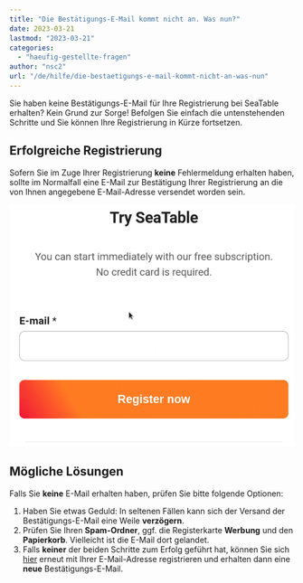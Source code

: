 ```yaml
---
title: "Die Bestätigungs-E-Mail kommt nicht an. Was nun?"
date: 2023-03-21
lastmod: "2023-03-21"
categories: 
  - "haeufig-gestellte-fragen"
author: "nsc2"
url: "/de/hilfe/die-bestaetigungs-e-mail-kommt-nicht-an-was-nun"
---
```


Sie haben keine Bestätigungs-E-Mail für Ihre Registrierung bei SeaTable erhalten? Kein Grund zur Sorge! Befolgen Sie einfach die untenstehenden Schritte und Sie können Ihre Registrierung in Kürze fortsetzen.

## Erfolgreiche Registrierung

Sofern Sie im Zuge Ihrer Registrierung **keine** Fehlermeldung erhalten haben, sollte im Normalfall eine E-Mail zur Bestätigung Ihrer Registrierung an die von Ihnen angegebene E-Mail-Adresse versendet worden sein.

![Registrierung per E-Mail-Adresse](images/registration.gif)

## Mögliche Lösungen

Falls Sie **keine** E-Mail erhalten haben, prüfen Sie bitte folgende Optionen:

1. Haben Sie etwas Geduld: In seltenen Fällen kann sich der Versand der Bestätigungs-E-Mail eine Weile **verzögern**.
2. Prüfen Sie Ihren **Spam-Ordner**, ggf. die Registerkarte **Werbung** und den **Papierkorb**. Vielleicht ist die E-Mail dort gelandet.
3. Falls **keiner** der beiden Schritte zum Erfolg geführt hat, können Sie sich [hier](https://seatable.io/registrierung/) erneut mit Ihrer E-Mail-Adresse registrieren und erhalten dann eine **neue** Bestätigungs-E-Mail.
